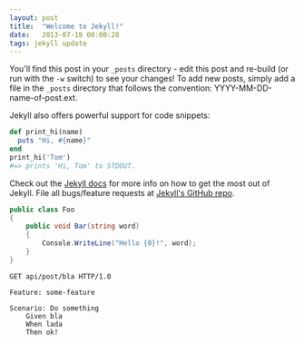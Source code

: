 ```yaml
---
layout: post
title:  "Welcome to Jekyll!"
date:   2013-07-18 00:00:28
tags: jekyll update
---
```


You'll find this post in your `_posts` directory - edit this post and re-build (or run with the `-w` switch) to see your changes!
To add new posts, simply add a file in the `_posts` directory that follows the convention: YYYY-MM-DD-name-of-post.ext.

Jekyll also offers powerful support for code snippets:

```ruby
def print_hi(name)
  puts "Hi, #{name}"
end
print_hi('Tom')
#=> prints 'Hi, Tom' to STDOUT.
```

Check out the [Jekyll docs][jekyll] for more info on how to get the most out of Jekyll. File all bugs/feature requests at [Jekyll's GitHub repo][jekyll-gh].

[jekyll-gh]: https://github.com/mojombo/jekyll
[jekyll]:    http://jekyllrb.com


```csharp
public class Foo
{
    public void Bar(string word)
    {
        Console.WriteLine("Hello {0}!", word);
    }
}
```

```http
GET api/post/bla HTTP/1.0
```

```gherkin
Feature: some-feature

Scenario: Do something
    Given bla
    When lada
    Then ok!
```
